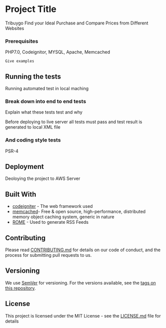 # Project Title

Tribuygo Find your Ideal Purchase and Compare Prices from Different Websites



### Prerequisites

PHP7.0, Codeignitor, MYSQL, Apache, Memcached 

```
Give examples
```



## Running the tests

Running automated test in local maching

### Break down into end to end tests

Explain what these tests test and why

Before deploying to live server all tests must pass and test result is generated to local XML file 

### And coding style tests

PSR-4

## Deployment

Deoloying the project to AWS Server 

## Built With

* [codeigniter](https://codeigniter.com/) - The web framework used
* [memcached](https://memcached.org/)-  Free & open source, high-performance, distributed memory object caching system, generic in nature
* [ROME](https://rometools.github.io/rome/) - Used to generate RSS Feeds

## Contributing

Please read [CONTRIBUTING.md](https://gist.github.com/PurpleBooth/b24679402957c63ec426) for details on our code of conduct, and the process for submitting pull requests to us.

## Versioning

We use [SemVer](http://semver.org/) for versioning. For the versions available, see the [tags on this repository](https://github.com/your/project/tags). 


## License

This project is licensed under the MIT License - see the [LICENSE.md](LICENSE.md) file for details

